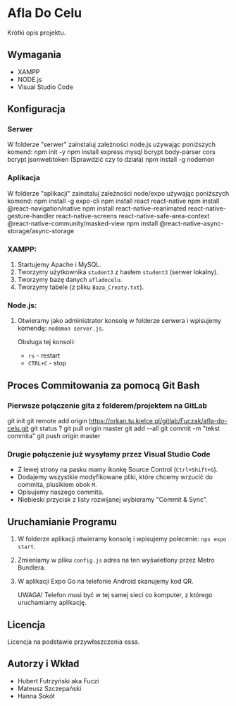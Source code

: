 # Afla Do Celu

Krótki opis projektu.

## Wymagania

- XAMPP
- NODE.js
- Visual Studio Code

## Konfiguracja

### Serwer
W folderze "serwer" zainstaluj zależności node.js używając poniższych komend:
npm init -y
npm install express mysql bcrypt body-parser cors bcrypt jsonwebtoken (Sprawdzić czy to działa)
npm install -g nodemon

### Aplikacja
W folderze "aplikacji" zainstaluj zależności node/expo używając poniższych komend:
npm install -g expo-cli
npm install react react-native
npm install @react-navigation/native
npm install react-native-reanimated react-native-gesture-handler react-native-screens react-native-safe-area-context @react-native-community/masked-view
npm install @react-native-async-storage/async-storage

### XAMPP:
1. Startujemy Apache i MySQL.
2. Tworzymy użytkownika `student3` z hasłem `student3` (serwer lokalny).
3. Tworzymy bazę danych `afladocelu`.
4. Tworzymy tabele (z pliku `Baza_Creaty.txt`).

### Node.js:
1. Otwieramy jako administrator konsolę w folderze serwera i wpisujemy komendę: `nodemon server.js`.
   
   Obsługa tej konsoli:
   - `rs` - restart
   - `CTRL+C` - stop

## Proces Commitowania za pomocą Git Bash

### Pierwsze połączenie gita z folderem/projektem na GitLab
git init
git remote add origin https://orkan.tu.kielce.pl/gitlab/Fuczak/afla-do-celu.git
git status ?
git pull origin master
git add --all
git commit -m "tekst commita"
git push origin master

### Drugie połączenie już wysyłamy przez Visual Studio Code
- Z lewej strony na pasku mamy ikonkę Source Control (`Ctrl+Shift+G`).
- Dodajemy wszystkie modyfikowane pliki, które chcemy wrzucić do commita, plusikiem obok `M`.
- Opisujemy naszego commita.
- Niebieski przycisk z listy rozwijanej wybieramy "Commit & Sync".

## Uruchamianie Programu

1. W folderze aplikacji otwieramy konsolę i wpisujemy polecenie: `npx expo start`.
2. Zmieniamy w pliku `config.js` adres na ten wyświetlony przez Metro Bundlera.
3. W aplikacji Expo Go na telefonie Android skanujemy kod QR.

   UWAGA! Telefon musi być w tej samej sieci co komputer, z którego uruchamiamy aplikację.

## Licencja

Licencja na podstawie przywłaszczenia essa.

## Autorzy i Wkład

- Hubert Futrzyński aka Fuczi
- Mateusz Szczepański
- Hanna Sokół